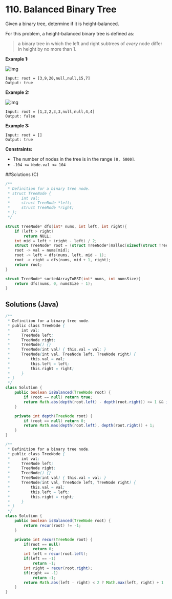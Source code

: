 # 110. Balanced Binary Tree

Given a binary tree, determine if it is height-balanced.

For this problem, a height-balanced binary tree is defined as:

> a binary tree in which the left and right subtrees of *every* node differ in height by no more than 1. 

**Example 1:**

![img](https://assets.leetcode.com/uploads/2020/10/06/balance_1.jpg)

```
Input: root = [3,9,20,null,null,15,7]
Output: true
```

**Example 2:**

![img](https://assets.leetcode.com/uploads/2020/10/06/balance_2.jpg)

```
Input: root = [1,2,2,3,3,null,null,4,4]
Output: false
```

**Example 3:**

```
Input: root = []
Output: true
```

 

**Constraints:**

- The number of nodes in the tree is in the range `[0, 5000]`.
- `-104 <= Node.val <= 104`

 

##Solutions (C)

~~~c++
/**
 * Definition for a binary tree node.
 * struct TreeNode {
 *     int val;
 *     struct TreeNode *left;
 *     struct TreeNode *right;
 * };
 */

struct TreeNode* dfs(int* nums, int left, int right){
    if (left > right)
        return NULL;
    int mid = left + (right - left) / 2;
    struct TreeNode* root = (struct TreeNode*)malloc(sizeof(struct TreeNode));
    root -> val = nums[mid];
    root -> left = dfs(nums, left, mid - 1);
    root -> right = dfs(nums, mid + 1, right);
    return root;
}

struct TreeNode* sortedArrayToBST(int* nums, int numsSize){
    return dfs(nums, 0, numsSize - 1);
}
~~~



## Solutions (Java)

```java
/**
 * Definition for a binary tree node.
 * public class TreeNode {
 *     int val;
 *     TreeNode left;
 *     TreeNode right;
 *     TreeNode() {}
 *     TreeNode(int val) { this.val = val; }
 *     TreeNode(int val, TreeNode left, TreeNode right) {
 *         this.val = val;
 *         this.left = left;
 *         this.right = right;
 *     }
 * }
 */
class Solution {
    public boolean isBalanced(TreeNode root) {
        if (root == null) return true;
        return Math.abs(depth(root.left) - depth(root.right)) <= 1 && isBalanced(root.left) && isBalanced(root.right);
    }

    private int depth(TreeNode root) {
        if (root == null) return 0;
        return Math.max(depth(root.left), depth(root.right)) + 1;
    }
}
```



```Java
/**
 * Definition for a binary tree node.
 * public class TreeNode {
 *     int val;
 *     TreeNode left;
 *     TreeNode right;
 *     TreeNode() {}
 *     TreeNode(int val) { this.val = val; }
 *     TreeNode(int val, TreeNode left, TreeNode right) {
 *         this.val = val;
 *         this.left = left;
 *         this.right = right;
 *     }
 * }
 */
class Solution {
    public boolean isBalanced(TreeNode root) {
        return recur(root) != -1;
    }

    private int recur(TreeNode root) {
        if(root == null)
            return 0;
        int left = recur(root.left);
        if(left == -1)
            return -1;
        int right = recur(root.right);
        if(right == -1)
            return -1;
        return Math.abs(left - right) < 2 ? Math.max(left, right) + 1 : -1;
    }
}
```




